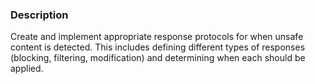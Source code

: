 ### Description

Create and implement appropriate response protocols for when unsafe content is detected. This includes defining different types of responses (blocking, filtering, modification) and determining when each should be applied.
